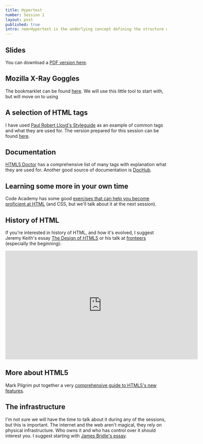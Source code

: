 ```yaml
---
title: Hypertext
number: Session 1
layout: post
published: true
intro: <em>Hypertext is the underlying concept defining the structure of the World Wide Web</em> — says Wikipedia. I love hypertext and so should you, because that's what we're going to be working with.
---
```


## Slides

You can download a [PDF version here](http://ntlk.github.com/creative-coding-2012/assets/creative_coding_2012_session1_hypertext.pdf).

## Mozilla X-Ray Goggles

The bookmarklet can be found [here](http://hackasaurus.org/en-US/goggles/). We will use this little tool to start with, but will move on to using 

## A selection of HTML tags

I have used [Paul Robert Lloyd's Styleguide](http://paulrobertlloyd.com/about/styleguide/) as an example of common tags and what they are used for. The version prepared for this session can be found [here](http://ntlk.github.com/creative-coding-2012/assets/styleguide.html).

## Documentation

[HTML5 Doctor](https://html5doctor.com/element-index/) has a comprehensive list of many tags with explanation what they are used for. Another good source of documentation is [DocHub](http://dochub.io/).

## Learning some more in your own time

Code Academy has some good [exercises that can help you become proficient at HTML](http://www.codecademy.com/tracks/htmlcss) (and CSS, but we'll talk about it at the next session).

## History of HTML

If you're interested in history of HTML, and how it's evolved, I suggest Jeremy Keith's essay [The Design of HTML5](http://adactio.com/articles/1704/) or his talk at [fronteers](http://fronteers.nl/congres/2010/sessions/the-design-of-html5-jeremy-keith) (especially the beginning):


<iframe src="http://player.vimeo.com/video/15755349?title=0&amp;byline=0&amp;portrait=0&amp;badge=0" width="600" height="338" frameborder="0">
</iframe>


## More about HTML5

Mark Pilgrim put together a very [comprehensive guide to HTML5's new features](http://diveintohtml5.info/).

## The infrastructure

I'm not sure we will have the time to talk about it during any of the sessions, but this is important. The internet and the web aren't magical, they rely on physical infrastructure. Who owns it and who has control over it should interest you. I suggest starting with [James Bridle's essay](http://booktwo.org/notebook/secret-servers/). 

